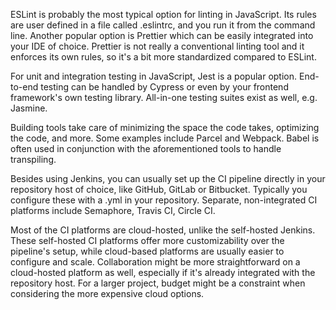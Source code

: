 ESLint is probably the most typical option for linting in JavaScript. Its rules are user defined in a file called .eslintrc, and you run it from the command line. Another popular option is Prettier which can be easily integrated into your IDE of choice. Prettier is not really a conventional linting tool and it enforces its own rules, so it's a bit more standardized compared to ESLint.

For unit and integration testing in JavaScript, Jest is a popular option. End-to-end testing can be handled by Cypress or even by your frontend framework's own testing library. All-in-one testing suites exist as well, e.g. Jasmine.

Building tools take care of minimizing the space the code takes, optimizing the code, and more. Some examples include Parcel and Webpack. Babel is often used in conjunction with the aforementioned tools to handle transpiling.

Besides using Jenkins, you can usually set up the CI pipeline directly in your repository host of choice, like GitHub, GitLab or Bitbucket. Typically you configure these with a .yml in your repository. Separate, non-integrated CI platforms include Semaphore, Travis CI, Circle CI.

Most of the CI platforms are cloud-hosted, unlike the self-hosted Jenkins. These self-hosted CI platforms offer more customizability over the pipeline's setup, while cloud-based platforms are usually easier to configure and scale. Collaboration might be more straightforward on a cloud-hosted platform as well, especially if it's already integrated with the repository host. For a larger project, budget might be a constraint when considering the more expensive cloud options.